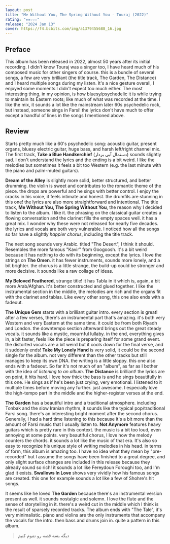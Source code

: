 ```yaml
---
layout: post
title: "Me Without You, The Spring Without You - Touraj (2022)"
rating: "★★☆☆☆"
release: "2024 Jan 13"
cover: https://f4.bcbits.com/img/a1379455688_16.jpg
---
```


## Preface
This album has been released in 2022, almost 50 years after its initial recording. I didn't know Touraj was a singer too, I have heard much of his composed music for other singers of course. this is a bundle of several songs, a few are very brilliant (the title track, The Garden, The Distance) and I heard multiple songs during my listen. It's a nice gesture overall, I enjoyed some moments I didn't expect too much either. The most interesting thing, in my opinion, is how bluesy/psychedelic it is while trying to maintain its Eastern roots; like much of what was recorded at the time. I like the mix, it sounds a lot like the mainstream later 60s psychedelic rock, but instead, someone sings in Farsi! the lyrics don't have much to offer except a handful of lines in the songs I mentioned above.

## Review
Starts pretty much like a 60's psychedelic song: acoustic guitar, present organs, bluesy electric guitar, huge bass, and harsh left/right channel mix. The first track, **Take a Blue Handkerchief** (دستمال آبی بردار) sounds slightly sad. I don't understand the lyrics and the ending is a bit weird. I like the melodies but sometimes it feels a bit too Western (e.g. the last minute with the piano and palm-muted guitars).

**Dream of the Alley** is slightly more solid, better structured, and better drumming. the violin is sweet and contributes to the romantic theme of the piece. the drops are powerful and he sings with better control. I enjoy the cracks in his voice, it feels intimate and honest. the drumfils are stunning in this one! the lyrics are also more straightforward and intentional.
The title track, **Me Without You, The Spring Without You**, the reason why I decided to listen to the album. I like it. the phrasing on the classical guitar creates a flowing conversation and the clarinet fills the empty spaces well. it has a great mix. I wonder why these were not released for nearly five decades. the lyrics and vocals are both very vulnerable. I noticed how all the songs so far have a slightly _happier chorus_, including the title track.

The next song sounds very Arabic. titled "The Desert", I think it should. Resembles the more famous "Kavir" from Googoosh. it's a bit weird because it has nothing to do with its beginning, except the lyrics. I love the strings on **The Omen**. it has fewer instruments, sounds more lonely, and a bit brighter. the chorus is a little strange, the build-up could be stronger and more decisive. it sounds like a raw collage of ideas.

**My Beloved Feathered**, strange title! it has Tabla in it which is, again, a bit more Arab/Afghan. it's better constructed and glued together. I like the instrumental section in the middle, the melodies are rich and the organs fit with the clarinet and tablas. Like every other song, this one also ends with a fadeout.

**The Unique Gem** starts with a brilliant guitar intro. every section is great! after a few verses, there's an instrumental part that's amazing. it's both very Western and very Eastern at the same time. it could be from both Riyadh and London. the downtempo section afterward brings out the great steady vocals. it sounds like a mystic, mournful lullaby. in the end, everything gives in, a bit faster, feels like the piece is preparing itself for some grand event. the distorted vocals are a bit weird but it cools down for the final verse, and it suddenly ends! **Take My Lonely Hand** is very solid, it could be the second single for the album. not very different than the other tracks but still manages to keep its own DNA. the writing is a little sloppy. this one also ends with a fadeout.
So far it's not much of an "album", as far as I bother with the idea of _listening to an album_. **The Distance** is brilliant! the lyrics are on point, it hits hard. I love how thick the bass is and he sings beautifully in this one. He sings as if he's been just crying, very emotional. I listened to it multiple times before moving any further. just awesome. I especially love the high-tempo part in the middle and the higher-register verses at the end.

**The Garden** has a beautiful intro and a traditional atmosphere. including Tonbak and the slow Iranian rhythm, it sounds like the typical pop/traditional Farsi song. there's an interesting bright moment after the second chorus.
Generally, I had a hard time listening to this because it's a bit more than the amount of Farsi music that I usually listen to.
**Not Anymore** features heavy guitars which is pretty rare in this context. the music is a bit too loud, even annoying at some points. very beautiful chorus, I love how the melody counters the chords. it sounds a lot like the music of that era. It's also so easy to recognize his unique style of writing melodies in his head. in terms of form, this album is amazing too. I have no idea what they mean by "pre-recorded" but I assume the songs have been finished to a great degree, and only slight surface changes are included in this release because they already sound so rich! it sounds a lot like Fereydoun Foroughi too, and I'm glad it exists.
**Swallows In Love** shows very vividly how his famous songs are created. this one for example sounds a lot like a few of Shohre's hit songs.

It seems like he loved **The Garden** because there's an instrumental version present as well. it sounds nostalgic and solemn. I love the flute and the sense of storytelling in it. there's a weird cut in the middle which I think is the result of sparsely recorded tracks. The album ends with "The Tale", it's very minimalistic. piano and violins are the only instruments that accompany the vocals for the intro. then bass and drums join in. quite a pattern in this album.

> دیگه بسه قصه رو تموم کنیم
